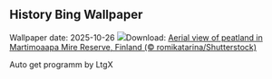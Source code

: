 ## History Bing Wallpaper
Wallpaper date: 2025-10-26
![](https://www.bing.com/th?id=OHR.MartimoaapaFinland_EN-US3685817058_UHD.jpg&w=1000)Download: [Aerial view of peatland in Martimoaapa Mire Reserve, Finland (© romikatarina/Shutterstock)](https://www.bing.com/th?id=OHR.MartimoaapaFinland_EN-US3685817058_UHD.jpg)

Auto get programm by LtgX
